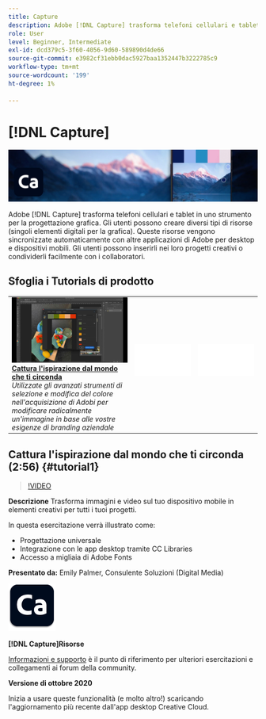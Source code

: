 ```yaml
---
title: Capture
description: Adobe [!DNL Capture] trasforma telefoni cellulari e tablet in uno strumento per la progettazione grafica
role: User
level: Beginner, Intermediate
exl-id: dcd379c5-3f60-4056-9d60-589890d4de66
source-git-commit: e3982cf31ebb0dac5927baa1352447b3222785c9
workflow-type: tm+mt
source-wordcount: '199'
ht-degree: 1%

---
```


# [!DNL Capture]

![Tutorial Hero Image](../assets/Capture.jpg)

Adobe [!DNL Capture] trasforma telefoni cellulari e tablet in uno strumento per la progettazione grafica. Gli utenti possono creare diversi tipi di risorse (singoli elementi digitali per la grafica).   Queste risorse vengono sincronizzate automaticamente con altre applicazioni di Adobe per desktop e dispositivi mobili. Gli utenti possono inserirli nei loro progetti creativi o condividerli facilmente con i collaboratori.

## Sfoglia i Tutorials di prodotto

<table style="table-layout:fixed">
<tr>
 <td>
   <a href="capture.md#tutorial1">
      <img alt="Cattura l'ispirazione dal mondo che ti circonda" src="../assets/capture_palmer_thumbnail.jpg" />
   </a>
    <div>
   <a href="capture.md#tutorial1"><strong>Cattura l'ispirazione dal mondo che ti circonda</strong></a>
    </div>
    <em>Utilizzate gli avanzati strumenti di selezione e modifica del colore nell'acquisizione di Adobi per modificare radicalmente un'immagine in base alle vostre esigenze di branding aziendale</em>
    <br>
  </td>
  <td>
    <img alt="Spaziatore" src="../assets/Whitespacer.png" />
    <div>
    <br>
  </td>
  <td>
    <img alt="Spaziatore" src="../assets/Whitespacer.png" />
    <div>
    <br>
  </td>
</tr>
</table>

## Cattura l&#39;ispirazione dal mondo che ti circonda (2:56) {#tutorial1}

>[!VIDEO](https://video.tv.adobe.com/v/326825?hidetitle=true)

**Descrizione**
Trasforma immagini e video sul tuo dispositivo mobile in elementi creativi per tutti i tuoi progetti.

In questa esercitazione verrà illustrato come:
* Progettazione universale
* Integrazione con le app desktop tramite CC Libraries
* Accesso a migliaia di Adobe Fonts

**Presentato da:**
Emily Palmer, Consulente Soluzioni (Digital Media)

![Logo Capture](../assets/ca_appicon_96.png)

**[!DNL Capture]Risorse**

[Informazioni e supporto](https://helpx.adobe.com/mobile-apps/help/capture-faq.html) è il punto di riferimento per ulteriori esercitazioni e collegamenti ai forum della community.

**Versione di ottobre 2020**

Inizia a usare queste funzionalità (e molto altro!) scaricando l&#39;aggiornamento più recente dall&#39;app desktop Creative Cloud.
